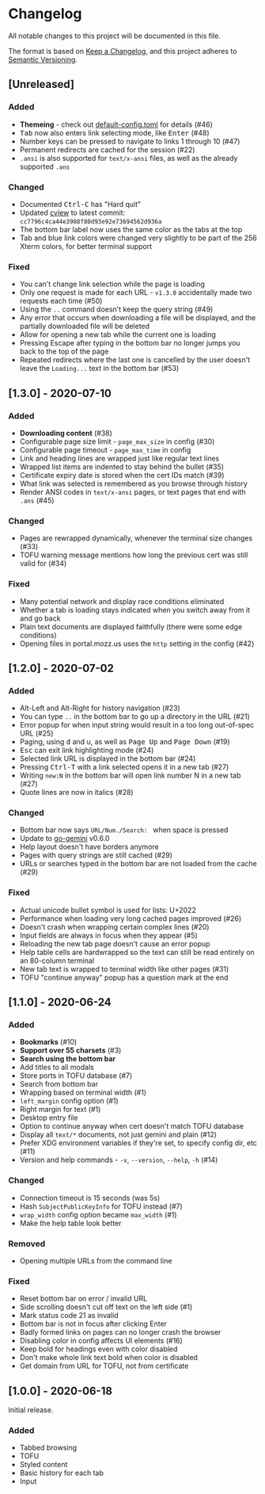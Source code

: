 # Changelog
All notable changes to this project will be documented in this file.

The format is based on [Keep a Changelog](https://keepachangelog.com/en/1.0.0/),
and this project adheres to [Semantic Versioning](https://semver.org/spec/v2.0.0.html).


## [Unreleased]
### Added
- **Themeing** - check out [default-config.toml](./default-config.toml) for details (#46)
- <kbd>Tab</kbd> now also enters link selecting mode, like <kbd>Enter</kbd> (#48)
- Number keys can be pressed to navigate to links 1 through 10 (#47)
- Permanent redirects are cached for the session (#22)
- `.ansi` is also supported for `text/x-ansi` files, as well as the already supported `.ans`

### Changed
- Documented <kbd>Ctrl-C</kbd> has "Hard quit"
- Updated [cview](https://gitlab.com/tslocum/cview/) to latest commit: `cc7796c4ca44e3908f80d93e92e73694562d936a`
- The bottom bar label now uses the same color as the tabs at the top
- Tab and blue link colors were changed very slightly to be part of the 256 Xterm colors, for better terminal support

### Fixed
- You can't change link selection while the page is loading
- Only one request is made for each URL - `v1.3.0` accidentally made two requests each time (#50)
- Using the `..` command doesn't keep the query string (#49)
- Any error that occurs when downloading a file will be displayed, and the partially downloaded file will be deleted
- Allow for opening a new tab while the current one is loading
- Pressing Escape after typing in the bottom bar no longer jumps you back to the top of the page
- Repeated redirects where the last one is cancelled by the user doesn't leave the `Loading...` text in the bottom bar (#53)


## [1.3.0] - 2020-07-10
### Added
- **Downloading content** (#38)
- Configurable page size limit - `page_max_size` in config (#30)
- Configurable page timeout - `page_max_time` in config
- Link and heading lines are wrapped just like regular text lines
- Wrapped list items are indented to stay behind the bullet (#35)
- Certificate expiry date is stored when the cert IDs match (#39)
- What link was selected is remembered as you browse through history
- Render ANSI codes in `text/x-ansi` pages, or text pages that end with `.ans` (#45)

### Changed
- Pages are rewrapped dynamically, whenever the terminal size changes (#33)
- TOFU warning message mentions how long the previous cert was still valid for (#34)

### Fixed
- Many potential network and display race conditions eliminated
- Whether a tab is loading stays indicated when you switch away from it and go back
- Plain text documents are displayed faithfully (there were some edge conditions)
- Opening files in portal.mozz.us uses the `http` setting in the config (#42)


## [1.2.0] - 2020-07-02
### Added
- Alt-Left and Alt-Right for history navigation (#23)
- You can type `..` in the bottom bar to go up a directory in the URL (#21)
- Error popup for when input string would result in a too long out-of-spec URL (#25)
- Paging, using <kbd>d</kbd> and <kbd>u</kbd>, as well as <kbd>Page Up</kbd> and <kbd>Page Down</kbd> (#19)
- <kbd>Esc</kbd> can exit link highlighting mode (#24)
- Selected link URL is displayed in the bottom bar (#24)
- Pressing <kbd>Ctrl-T</kbd> with a link selected opens it in a new tab (#27)
- Writing `new:N` in the bottom bar will open link number N in a new tab (#27)
- Quote lines are now in italics (#28)

### Changed
- Bottom bar now says `URL/Num./Search: ` when space is pressed
- Update to [go-gemini](https://github.com/makeworld-the-better-one/go-gemini) v0.6.0
- Help layout doesn't have borders anymore
- Pages with query strings are still cached (#29)
- URLs or searches typed in the bottom bar are not loaded from the cache (#29)

### Fixed
- Actual unicode bullet symbol is used for lists: U+2022
- Performance when loading very long cached pages improved (#26)
- Doesn't crash when wrapping certain complex lines (#20)
- Input fields are always in focus when they appear (#5)
- Reloading the new tab page doesn't cause an error popup
- Help table cells are hardwrapped so the text can still be read entirely on an 80-column terminal
- New tab text is wrapped to terminal width like other pages (#31)
- TOFU "continue anyway" popup has a question mark at the end


## [1.1.0] - 2020-06-24
### Added
- **Bookmarks** (#10)
- **Support over 55 charsets** (#3)
- **Search using the bottom bar**
- Add titles to all modals
- Store ports in TOFU database (#7)
- Search from bottom bar
- Wrapping based on terminal width (#1)
- `left_margin` config option (#1)
- Right margin for text (#1)
- Desktop entry file
- Option to continue anyway when cert doesn't match TOFU database
- Display all `text/*` documents, not just gemini and plain (#12)
- Prefer XDG environment variables if they're set, to specify config dir, etc (#11)
- Version and help commands - `-v`, `--version`, `--help`, `-h` (#14)

### Changed
- Connection timeout is 15 seconds (was 5s)
- Hash `SubjectPublicKeyInfo` for TOFU instead (#7)
- `wrap_width` config option became `max_width` (#1)
- Make the help table look better

### Removed
- Opening multiple URLs from the command line

### Fixed
- Reset bottom bar on error / invalid URL
- Side scrolling doesn't cut off text on the left side (#1)
- Mark status code 21 as invalid
- Bottom bar is not in focus after clicking Enter
- Badly formed links on pages can no longer crash the browser
- Disabling color in config affects UI elements (#16)
- Keep bold for headings even with color disabled
- Don't make whole link text bold when color is disabled
- Get domain from URL for TOFU, not from certificate


## [1.0.0] - 2020-06-18
Initial release.

### Added
- Tabbed browsing
- TOFU
- Styled content
- Basic history for each tab
- Input
